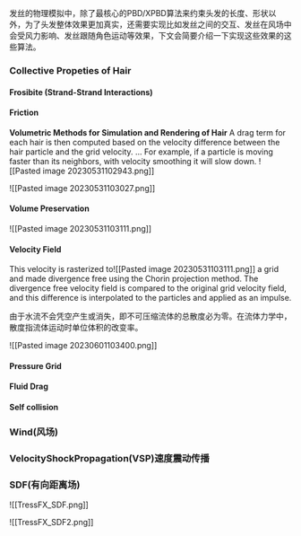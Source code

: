发丝的物理模拟中，除了最核心的PBD/XPBD算法来约束头发的长度、形状以外，为了头发整体效果更加真实，还需要实现比如发丝之间的交互、发丝在风场中会受风力影响、发丝跟随角色运动等效果，下文会简要介绍一下实现这些效果的这些算法。

### Collective Propeties of Hair

#### Frosibite (Strand-Strand Interactions)

#### Friction

**Volumetric Methods for Simulation and Rendering of Hair**
A drag term for each hair is then computed based on the velocity difference between the hair particle and the grid velocity. ... For example, if a particle is moving faster than its neighbors, with velocity smoothing it will slow down.
![[Pasted image 20230531102943.png]]

![[Pasted image 20230531103027.png]]

#### Volume Preservation
![[Pasted image 20230531103111.png]]
#### Velocity Field

This velocity is rasterized to![[Pasted image 20230531103111.png]] a grid and made divergence free using the Chorin projection method. The divergence free velocity field is compared to the original grid velocity field, and this difference is interpolated to the particles and applied as an impulse.

由于水流不会凭空产生或消失，即不可压缩流体的总散度必为零。在流体力学中，散度指流体运动时单位体积的改变率。

![[Pasted image 20230601103400.png]]
#### Pressure Grid

#### Fluid Drag


#### Self collision




### Wind(风场)




### VelocityShockPropagation(VSP)速度震动传播



### SDF(有向距离场)

![[TressFX_SDF.png]]

![[TressFX_SDF2.png]]


